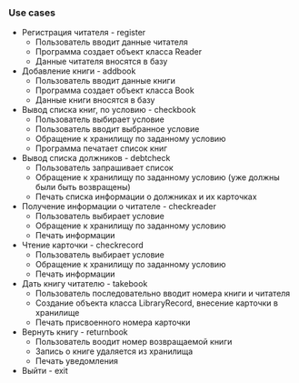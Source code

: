 ### Use cases
* Регистрация читателя - register
  * Пользователь вводит данные читателя
  * Программа создает объект класса Reader
  * Данные читателя вносятся в базу
* Добавление книги - addbook
  * Пользователь вводит данные книги
  * Программа создает объект класса Book
  * Данные книги вносятся в базу
* Вывод списка книг, по условию - checkbook
  * Пользователь выбирает условие
  * Пользователь вводит выбранное условие
  * Обращение к хранилищу по заданному условию
  * Программа печатает список книг
* Вывод списка должников - debtcheck
  * Пользователь запрашивает список
  * Обращение к хранилищу по заданному условию (уже должны были быть возвращены)
  * Печать списка информации о должниках и их карточках
* Получение информации о читателе - checkreader
  * Пользователь выбирает условие
  * Обращение к хранилищу по заданному условию
  * Печать информации
* Чтение карточки - checkrecord
  * Пользователь выбирает условие
  * Обращение к хранилищу по заданному условию
  * Печать информации
* Дать книгу читателю - takebook
  * Пользователь последовательно вводит номера книги и читателя
  * Создание объекта класса LibraryRecord, внесение карточки в хранилище
  * Печать присвоенного номера карточки
* Вернуть книгу - returnbook
  * Пользователь воодит номер возвращаемой книги
  * Запись о книге удаляется из хранилища
  * Печать уведомления
* Выйти - exit

    